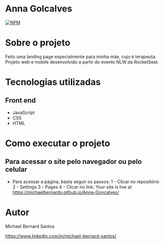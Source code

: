 # Anna Golcalves
[![NPM](https://img.shields.io/badge/license-MIT-green)](https://github.com/MichaelBernardS/workshop-spring3-jpa/blob/main/LICENSE)

# Sobre o projeto

Feito uma landing page especialmente para minha mãe, cujo é terapeuta. Projeto web e mobile desenvolvido a partir do evento NLW da RocketSeat. 

# Tecnologias utilizadas
## Front end
- JavaScript
- CSS
- HTML

# Como executar o projeto

## Para acessar o site pelo navegador ou pelo celular
- Para acessar a página, basta seguir os passos:
1 - Clicar no repositório
2 - Settings
3 - Pages
4 - Clicar no link: Your site is live at https://michaelbernards.github.io/Anna-Goncalves/

# Autor

Michael Bernard Santos

https://www.linkedin.com/in/michael-bernard-santos/
